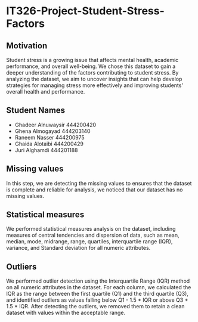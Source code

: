 # IT326-Project-Student-Stress-Factors

## Motivation
Student stress is a growing issue that affects mental health, academic performance, and overall well-being. We chose this dataset to gain a deeper understanding of the factors contributing to student stress. By analyzing the dataset, we aim to uncover insights that can help develop strategies for managing stress more effectively and improving students' overall health and performance.

## Student Names
- Ghadeer Alnuwaysir 444200420
- Ghena Almogayad 444203140
- Raneem Nasser 444200975
- Ghaida Alotaibi 444200429
- Juri Alghamdi 444201188

## Missing values
In this step, we are detecting the missing values to ensures that the dataset is complete and reliable for analysis, we noticed that our dataset has no missing values.

## Statistical measures
We performed statistical measures analysis on the dataset, including measures of central tendencies and dispersion of data, such as mean, median, mode, midrange, range, quartiles, interquartile range (IQR), variance, and  Standard deviation for all numeric attributes.

## Outliers
We performed outlier detection using the Interquartile Range (IQR) method on all numeric attributes in the dataset. For each column, we calculated the IQR as the range between the first quartile (Q1) and the third quartile (Q3), and identified outliers as values falling below Q1 - 1.5 * IQR or above Q3 + 1.5 * IQR. After detecting the outliers, we removed them to retain a clean dataset with values within the acceptable range.
